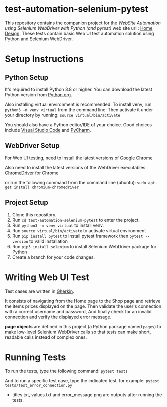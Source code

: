 # test-automation-selenium-pytest
This repository contains the companion project for the
*WebSite Automation using Selenium WebDriver with Python (and pytest)*
web site url : [Home Design](https://khwbn789.github.io/site-web-home-design/).
These tests contain basic Web UI test automation solution using Python and Selenium WebDriver.

# Setup Instructions

## Python Setup

It's required to install Python 3.8 or higher.
You can download the latest Python version from [Python.org](https://www.python.org/downloads/).

Also installing virtual environment is recommended.
To install venv, run `python3 -m venv virtual` from the command line:
Then activate it under your directory by running:
`source virtual/bin/activate`

You should also have a Python editor/IDE of your choice.
Good choices include [Visual Studio Code](https://code.visualstudio.com/docs/languages/python)
and [PyCharm](https://www.jetbrains.com/pycharm/).

## WebDriver Setup

For Web UI testing, need to install the latest versions of
[Google Chrome](https://www.google.com/chrome/)

Also need to install the latest versions of the WebDriver executables:
[ChromeDriver](https://sites.google.com/a/chromium.org/chromedriver/) for Chrome

or run the following command from the command line (ubuntu):
`sudo apt-get install chromium-chromedriver`

## Project Setup

1. Clone this repository.
2. Run `cd test-automation-selenium-pytest` to enter the project.
3. Run `python3 -m venv virtual` to install venv.
4. Run `source virtual/bin/activate` to activate virtual environment
5. Run `pip install pytest` to install pytest framework then `pytest --version` to valid installation
6. Run `pip3 install selenium` to install Selenium WebDriver package for Python
7. Create a branch for your code changes.

# Writing Web UI Test

Test cases are written in [Gherkin](https://automationpanda.com/2017/01/26/bdd-101-the-gherkin-language/).

It consists of navigating from the Home page to the Shop page and retrieve the items prices displayed on the page.
Then validate the user's connection with a correct username and password, 
And finally check for an invalid connection and verify the displayed error message.

**page objects** are defined in this project (a Python package named `pages`) to make low-level Selenium WebDriver calls
so that tests can make short, readable calls instead of complex ones.


# Running Tests

To run the tests, type the following command:
`pytest tests`

And to run a specific test case, type the indicated test, for example:
`pytest tests/test_error_connection.py`

* titles.txt, values.txt and error_message.png are outputs after running the tests.
